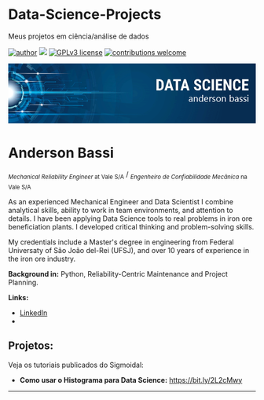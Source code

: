 # Data-Science-Projects
Meus projetos em ciência/análise de dados

[![author](https://img.shields.io/badge/author-afbassi-red.svg)](https://www.linkedin.com/in/anderson-bassi-) [![](https://img.shields.io/badge/python-3.7+-blue.svg)](https://www.python.org/downloads/release/python-365/) [![GPLv3 license](https://img.shields.io/badge/License-GPLv3-blue.svg)](http://perso.crans.org/besson/LICENSE.html) [![contributions welcome](https://img.shields.io/badge/contributions-welcome-brightgreen.svg?style=flat)](https://github.com/afbassi8)

<p align="center">
  <img src="banner_a.png" >
</p>

# Anderson Bassi
<sub>*Mechanical Reliability Engineer* at Vale S/A</sub> / 
<sub>*Engenheiro de Confiabilidade Mecânica* na Vale S/A</sub>

As an experienced Mechanical Engineer and Data Scientist I combine analytical skills, ability to work in team environments, and attention to details. I have been  applying Data Science tools to real problems in iron ore beneficiation plants. I developed critical thinking and problem-solving skills.

My credentials include a Master's degree in engineering from Federal Universaty of São João del-Rei (UFSJ), and over 10 years of experience in the iron ore industry.

**Background in:** Python, Reliability-Centric Maintenance and Project Planning.

**Links:**
* [LinkedIn](https://www.linkedin.com/in/anderson-bassi-)
* 


## Projetos:
Veja os tutoriais publicados do Sigmoidal:

* **Como usar o Histograma para Data Science:** https://bit.ly/2L2cMwy


---
